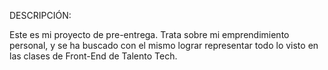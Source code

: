 DESCRIPCIÓN: 

Este es mi proyecto de pre-entrega. Trata sobre mi emprendimiento personal, y se ha buscado con el mismo lograr representar todo lo visto en las clases de Front-End de Talento Tech.